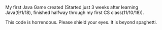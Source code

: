 My first Java Game created (Started just 3 weeks after learning Java(9/1/18), finished halfway through my first CS class(11/10/18)). 

This code is horrendous. Please shield your eyes. It is beyond spaghetti. 
